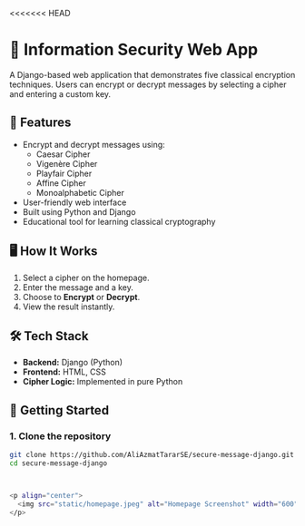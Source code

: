 <<<<<<< HEAD
# 🔐 Information Security Web App

A Django-based web application that demonstrates five classical encryption techniques. Users can encrypt or decrypt messages by selecting a cipher and entering a custom key.

## 🔧 Features

- Encrypt and decrypt messages using:
  - Caesar Cipher
  - Vigenère Cipher
  - Playfair Cipher
  - Affine Cipher
  - Monoalphabetic Cipher
- User-friendly web interface
- Built using Python and Django
- Educational tool for learning classical cryptography

## 🖥️ How It Works

1. Select a cipher on the homepage.
2. Enter the message and a key.
3. Choose to **Encrypt** or **Decrypt**.
4. View the result instantly.

## 🛠️ Tech Stack

- **Backend:** Django (Python)
- **Frontend:** HTML, CSS 
- **Cipher Logic:** Implemented in pure Python

## 🚀 Getting Started

### 1. Clone the repository

```bash
git clone https://github.com/AliAzmatTararSE/secure-message-django.git
cd secure-message-django



<p align="center">
  <img src="static/homepage.jpeg" alt="Homepage Screenshot" width="600"/>
</p>
